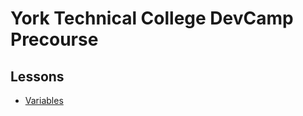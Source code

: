 York Technical College DevCamp Precourse
========================================

Lessons
-------

* [Variables](https://github.com/kahlow/YTC-Dev-PreCourse/blob/master/variables/variables.md)